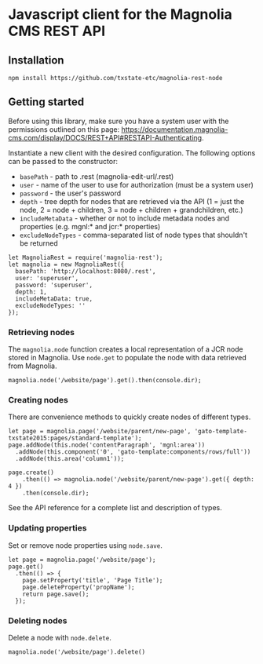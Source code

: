 # Javascript client for the Magnolia CMS REST API

## Installation

`npm install https://github.com/txstate-etc/magnolia-rest-node`

## Getting started

Before using this library, make sure you have a system user with the permissions outlined on this page: https://documentation.magnolia-cms.com/display/DOCS/REST+API#RESTAPI-Authenticating.

Instantiate a new client with the desired configuration. The following options can be passed to the constructor:

- `basePath` - path to .rest (magnolia-edit-url/.rest)
- `user` - name of the user to use for authorization (must be a system user)
- `password` - the user's password
- `depth` - tree depth for nodes that are retrieved via the API (1 = just the node, 2 = node + children, 3 = node + children + grandchildren, etc.)
- `includeMetaData` - whether or not to include metadata nodes and properties (e.g. mgnl:* and jcr:* properties)
- `excludeNodeTypes` - comma-separated list of node types that shouldn't be returned


```
let MagnoliaRest = require('magnolia-rest');
let magnolia = new MagnoliaRest({
  basePath: 'http://localhost:8080/.rest',
  user: 'superuser',
  password: 'superuser',
  depth: 1,
  includeMetaData: true,
  excludeNodeTypes: ''
});
```


### Retrieving nodes

The `magnolia.node` function creates a local representation of a JCR node stored in Magnolia. Use `node.get` to populate the node with data retrieved from Magnolia.

`magnolia.node('/website/page').get().then(console.dir);`

### Creating nodes

There are convenience methods to quickly create nodes of different types.

```
let page = magnolia.page('/website/parent/new-page', 'gato-template-txstate2015:pages/standard-template');
page.addNode(this.node('contentParagraph', 'mgnl:area'))
  .addNode(this.component('0', 'gato-template:components/rows/full'))
  .addNode(this.area('column1'));
  
page.create()
    .then(() => magnolia.node('/website/parent/new-page').get({ depth: 4 })
    .then(console.dir);
```

See the API reference for a complete list and description of types.

### Updating properties

Set or remove node properties using `node.save`.

```
let page = magnolia.page('/website/page');
page.get()
  .then(() => {
    page.setProperty('title', 'Page Title');
    page.deleteProperty('propName');
    return page.save();
  });
```

### Deleting nodes

Delete a node with `node.delete`.

`magnolia.node('/website/page').delete()`
